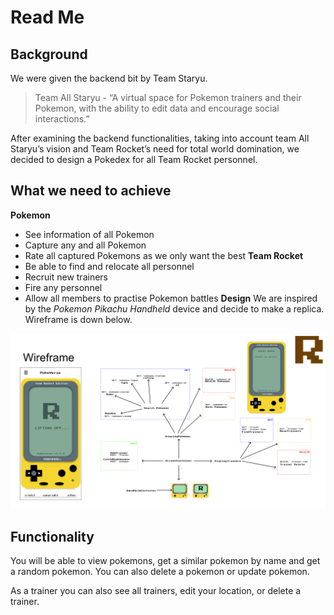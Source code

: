 # Read Me
## Background
We were given the backend bit by Team Staryu. 

> Team All Staryu - “A virtual space for Pokemon trainers and their Pokemon, with the ability to edit data and encourage social interactions.”

After examining the backend functionalities, taking into account team All Staryu’s vision and Team Rocket’s need for total world domination, we decided to design a Pokedex for all Team Rocket personnel.

## What we need to achieve
**Pokemon**
- See information of all Pokemon
- Capture any and all Pokemon
- Rate all captured Pokemons as we only want the best
**Team Rocket**
- Be able to find and relocate all personnel
- Recruit new trainers
- Fire any personnel
- Allow all members to practise Pokemon battles
**Design**
We are inspired by the _Pokemon Pikachu Handheld_ device and decide to make a replica. Wireframe is down below.

![WireFrame](./wire.jpeg)

## Functionality
You will be able to view pokemons, get a similar pokemon by name and get a random pokemon. You can also delete a pokemon or update pokemon. 

As a trainer you can also see all trainers, edit your location, or delete a trainer. 